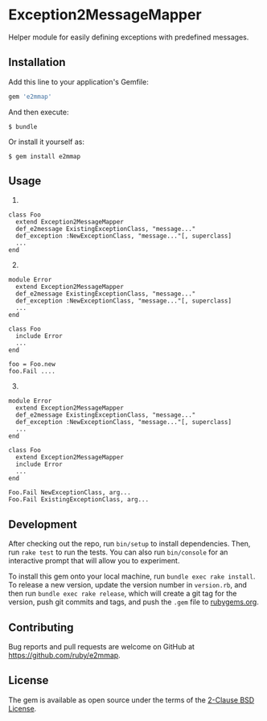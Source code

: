# Exception2MessageMapper

Helper module for easily defining exceptions with predefined messages.

## Installation

Add this line to your application's Gemfile:

```ruby
gem 'e2mmap'
```

And then execute:

    $ bundle

Or install it yourself as:

    $ gem install e2mmap

## Usage

1.

```
class Foo
  extend Exception2MessageMapper
  def_e2message ExistingExceptionClass, "message..."
  def_exception :NewExceptionClass, "message..."[, superclass]
  ...
end
```

2.

```
module Error
  extend Exception2MessageMapper
  def_e2message ExistingExceptionClass, "message..."
  def_exception :NewExceptionClass, "message..."[, superclass]
  ...
end

class Foo
  include Error
  ...
end

foo = Foo.new
foo.Fail ....
```

3.

```
module Error
  extend Exception2MessageMapper
  def_e2message ExistingExceptionClass, "message..."
  def_exception :NewExceptionClass, "message..."[, superclass]
  ...
end

class Foo
  extend Exception2MessageMapper
  include Error
  ...
end

Foo.Fail NewExceptionClass, arg...
Foo.Fail ExistingExceptionClass, arg...
```

## Development

After checking out the repo, run `bin/setup` to install dependencies. Then, run `rake test` to run the tests. You can also run `bin/console` for an interactive prompt that will allow you to experiment.

To install this gem onto your local machine, run `bundle exec rake install`. To release a new version, update the version number in `version.rb`, and then run `bundle exec rake release`, which will create a git tag for the version, push git commits and tags, and push the `.gem` file to [rubygems.org](https://rubygems.org).

## Contributing

Bug reports and pull requests are welcome on GitHub at https://github.com/ruby/e2mmap.

## License

The gem is available as open source under the terms of the [2-Clause BSD License](https://opensource.org/licenses/BSD-2-Clause).
